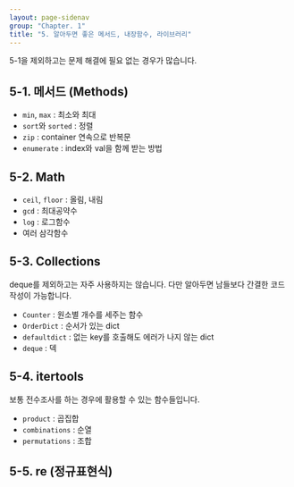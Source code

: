 ```yaml
---
layout: page-sidenav
group: "Chapter. 1"
title: "5. 알아두면 좋은 메서드, 내장함수, 라이브러리"
---
```


5-1을 제외하고는 문제 해결에 필요 없는 경우가 많습니다.

## 5-1. 메서드 (Methods)

- `min`, `max` : 최소와 최대
- `sort`와 `sorted` : 정렬
- `zip` : container 연속으로 반복문
- `enumerate` : index와 val을 함께 받는 방법

## 5-2. Math

- `ceil`, `floor` : 올림, 내림
- `gcd` : 최대공약수
- `log` : 로그함수
- 여러 삼각함수

## 5-3. Collections

deque를 제외하고는 자주 사용하지는 않습니다.
다만 알아두면 남들보다 간결한 코드 작성이 가능합니다.

- `Counter` : 원소별 개수를 세주는 함수
- `OrderDict` : 순서가 있는 dict
- `defaultdict` : 없는 key를 호출해도 에러가 나지 않는 dict
- `deque` : 덱

## 5-4. itertools

보통 전수조사를 하는 경우에 활용할 수 있는 함수들입니다.

- `product` : 곱집합
- `combinations` : 순열
- `permutations` : 조합

## 5-5. re (정규표현식)